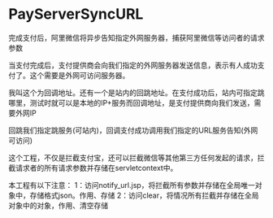 # PayServerSyncURL

完成支付后，阿里微信将异步告知指定外网服务器，捕获阿里微信等访问者的请求参数


当支付完成后，支付提供商会向我们指定的外网服务器发送信息，表示有人成功支付了。这个需要是外网可访问服务器。

我叫这个为回调地址。还有一个是站内的回跳地址。在支付成功后，站内可指定跳哪里，测试时就可以是本地的IP+服务而回调地址，是支付提供商向我们发送，需要外网IP

回跳我们指定跳服务(可站内)，回调支付成功调用我们指定的URL服务告知(外网可访问)



这个工程，不仅是拦截支付宝，还可以拦截微信等其他第三方任何发起的请求，拦截请求者的所有请求参数并存储在servletcontext中。


本工程有以下注意：
1：访问notify_url.jsp，将拦截所有参数并存储在全局唯一对象中，存储格式json。作用、存储
2：访问clear，将情况所有拦截并存储在全局对象中的对象，作用、清空存储
